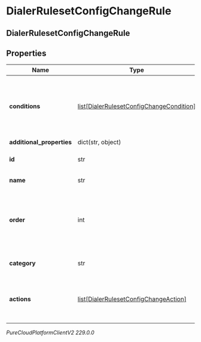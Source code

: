# DialerRulesetConfigChangeRule

## DialerRulesetConfigChangeRule

## Properties

|Name | Type | Description | Notes|
|------------ | ------------- | ------------- | -------------|
| **conditions** | [list[DialerRulesetConfigChangeCondition]](DialerRulesetConfigChangeCondition) | The list of rule conditions; all must evaluate to true to trigger the rule actions | [optional] |
| **additional_properties** | dict(str, object) |  | [optional] |
| **id** | str | The identifier of the rule | [optional] |
| **name** | str | The name of the rule | [optional] |
| **order** | int | The ranked order of the rule; rules are processed from lowest number to highest | [optional] |
| **category** | str | The category of the rule | [optional] |
| **actions** | [list[DialerRulesetConfigChangeAction]](DialerRulesetConfigChangeAction) | The list of rule actions to be taken if the conditions are true | [optional] |



_PureCloudPlatformClientV2 229.0.0_
